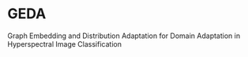 # GEDA
Graph Embedding and Distribution Adaptation for Domain Adaptation in Hyperspectral Image Classification

